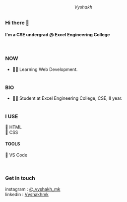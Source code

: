 <h6 align="center"> Vyshakh </h6>

### Hi there 👋
#### I'm a CSE undergrad @ Excel Engineering College 
<br>

### NOW 
- 🤹‍♂️ Learning Web Development.
<br><br>

### BIO 
- 👨‍🎓 Student at Excel Engineering College, CSE, II year.
<br><br>

### I USE
🔸 HTML <br>
🔸 CSS <br>

#### TOOLS
🔸 VS Code <br>
<br><br>


### Get in touch
instagram : <a href="https://www.instagram.com/_vyshakh_mk">@_vyshakh_mk</a>
<br>
linkedin : <a href="https://www.linkedin.com/in/vyshakh-mk-938a6b240">Vyshakhmk</a>
<br>
